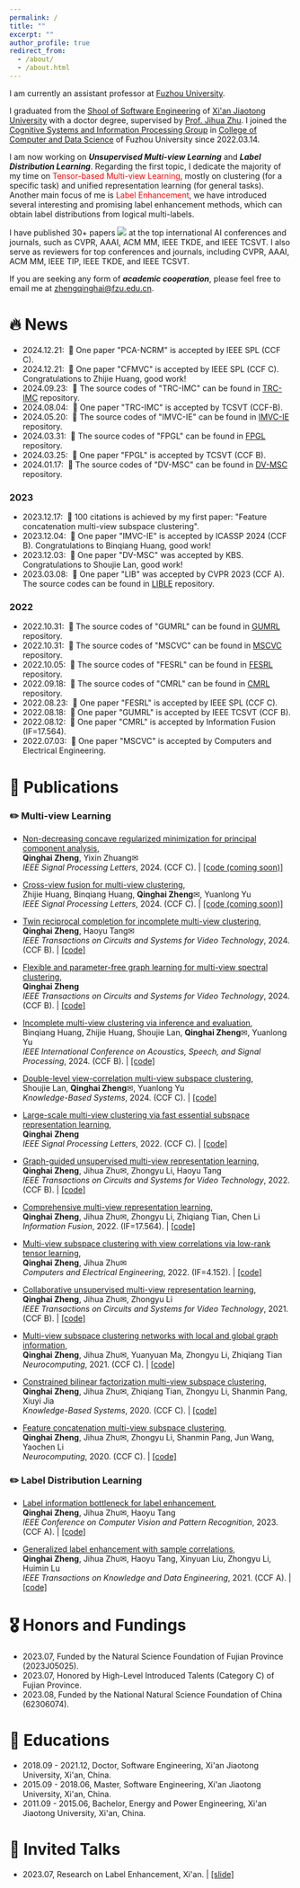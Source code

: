 ```yaml
---
permalink: /
title: ""
excerpt: ""
author_profile: true
redirect_from: 
  - /about/
  - /about.html
---
```


<span class='anchor' id='about-me'></span>

I am currently an assistant professor at [Fuzhou University](https://www.fzu.edu.cn/). 

I graduated from the [Shool of Software Engineering](https://se.xjtu.edu.cn/) of [Xi'an Jiaotong University](https://www.xjtu.edu.cn/) with a doctor degree, supervised by [Prof. Jihua Zhu](https://gr.xjtu.edu.cn/en/web/zhujh). I joined the [Cognitive Systems and Information Processing Group](https://csip.fzu.edu.cn/) in [College of Computer and Data Science](https://ccds.fzu.edu.cn/) of Fuzhou University since 2022.03.14.

I am now working on ***Unsupervised Multi-view Learning*** and ***Label Distribution Learning***. Regarding the first topic, I dedicate the majority of my time on <font color="red">Tensor-based Multi-view Learning</font>, mostly on clustering (for a specific task) and unified representation learning (for general tasks). Another main focus of me is <font color="red">Label Enhancement</font>, we have introduced several interesting and promising label enhancement methods, which can obtain label distributions from logical multi-labels. 

I have published 30+ papers <a href='https://scholar.google.com/citations?user=GoV2wB0AAAAJ'><img src="https://img.shields.io/endpoint?logo=Google%20Scholar&url=https%3A%2F%2Fcdn.jsdelivr.net%2Fgh%2Fqinghai-zheng%2Fqinghai-zheng.github.io@google-scholar-stats%2Fgs_data_shieldsio.json&labelColor=f6f6f6&color=9cf&style=flat&label=citations"></a> at the top international AI conferences and journals, such as CVPR, AAAI, ACM MM, IEEE TKDE, and IEEE TCSVT. I also serve as reviewers for top conferences and journals, including CVPR, AAAI, ACM MM, IEEE TIP, IEEE TKDE, and IEEE TCSVT.

If you are seeking any form of ***academic cooperation***, please feel free to email me at [zhengqinghai@fzu.edu.cn](mailto:zhengqinghai@fzu.edu.cn). 

# 🔥 News
- 2024.12.21: &nbsp;🎉 One paper "PCA-NCRM" is accepted by IEEE SPL (CCF C).
- 2024.12.21: &nbsp;🎉 One paper "CFMVC" is accepted by IEEE SPL (CCF C). Congratulations to Zhijie Huang, good work!
- 2024.09.23: &nbsp;🎉 The source codes of "TRC-IMC" can be found in [TRC-IMC](https://github.com/qinghai-zheng/TRC-IMC) repository.
- 2024.08.04: &nbsp;🎉 One paper "TRC-IMC" is accepted by TCSVT (CCF-B). 
- 2024.05.20: &nbsp;🎉 The source codes of "IMVC-IE" can be found in [IMVC-IE](https://github.com/qinghai-zheng/IMVC-IE) repository.
- 2024.03.31: &nbsp;🎉 The source codes of "FPGL" can be found in [FPGL](https://github.com/qinghai-zheng/FPGL) repository.
- 2024.03.25: &nbsp;🎉 One paper "FPGL" is accepted by TCSVT (CCF B). 
- 2024.01.17: &nbsp;🎉 The source codes of "DV-MSC" can be found in [DV-MSC](https://github.com/qinghai-zheng/DV-MSC) repository.
### 2023
- 2023.12.17: &nbsp;🎉 100 citations is achieved by my first paper: "Feature concatenation multi-view subspace clustering".
- 2023.12.04: &nbsp;🎉 One paper "IMVC-IE" is accepted by ICASSP 2024 (CCF B). Congratulations to Binqiang Huang, good work! 
- 2023.12.03: &nbsp;🎉 One paper "DV-MSC" was accepted by KBS. Congratulations to Shoujie Lan, good work! 
- 2023.03.08: &nbsp;🎉 One paper "LIB" was accepted by CVPR 2023 (CCF A). The source codes can be found in [LIBLE](https://github.com/qinghai-zheng/LIBLE) repository.
### 2022
- 2022.10.31: &nbsp;🎉 The source codes of "GUMRL" can be found in [GUMRL](https://github.com/qinghai-zheng/GUMRL) repository.
- 2022.10.31: &nbsp;🎉 The source codes of "MSCVC" can be found in [MSCVC](https://github.com/qinghai-zheng/MSCVC) repository.
- 2022.10.05: &nbsp;🎉 The source codes of "FESRL" can be found in [FESRL](https://github.com/qinghai-zheng/FESRL) repository.
- 2022.09.18: &nbsp;🎉 The source codes of "CMRL" can be found in [CMRL](https://github.com/qinghai-zheng/CMRL) repository.
- 2022.08.23: &nbsp;🎉 One paper "FESRL" is accepted by IEEE SPL (CCF C).
- 2022.08.18: &nbsp;🎉 One paper "GUMRL" is accepted by IEEE TCSVT (CCF B). 
- 2022.08.12: &nbsp;🎉 One paper "CMRL" is accepted by Information Fusion (IF=17.564).
- 2022.07.03: &nbsp;🎉 One paper "MSCVC" is accepted by Computers and Electrical Engineering. 

# 📝 Publications 
### ✏️ Multi-view Learning
- [Non-decreasing concave regularized minimization for principal component analysis](https://qinghai-zheng.github.io/),<br />
  **Qinghai Zheng**, Yixin Zhuang✉ <br />
  *IEEE Signal Processing Letters*, 2024. (CCF C). \| [\[code (coming soon)\]](https://qinghai-zheng.github.io/)

- [Cross-view fusion for multi-view clustering](https://qinghai-zheng.github.io/),<br />
  Zhijie Huang, Binqiang Huang, **Qinghai Zheng**✉, Yuanlong Yu <br />
  *IEEE Signal Processing Letters*, 2024. (CCF C). \| [\[code (coming soon)\]](https://qinghai-zheng.github.io/)
  
- [Twin reciprocal completion for incomplete multi-view clustering](https://ieeexplore.ieee.org/document/10621637/),<br />
  **Qinghai Zheng**, Haoyu Tang✉ <br />
  *IEEE Transactions on Circuits and Systems for Video Technology*, 2024. (CCF B). \| [\[code\]](https://github.com/qinghai-zheng/TRC-IMC/)

- [Flexible and parameter-free graph learning for multi-view spectral clustering](https://ieeexplore.ieee.org/document/10483017),<br />
  **Qinghai Zheng** <br />
  *IEEE Transactions on Circuits and Systems for Video Technology*, 2024. (CCF B). \| [\[code\]](https://github.com/qinghai-zheng/FPGL/)

- [Incomplete multi-view clustering via inference and evaluation](https://ieeexplore.ieee.org/abstract/document/10448378),<br />
  Binqiang Huang, Zhijie Huang, Shoujie Lan, **Qinghai Zheng**✉, Yuanlong Yu <br />
  *IEEE International Conference on Acoustics, Speech, and Signal Processing*, 2024. (CCF B). \| [\[code\]](https://github.com/qinghai-zheng/IMVC-IE/)

- [Double-level view-correlation multi-view subspace clustering](https://www.sciencedirect.com/science/article/abs/pii/S0950705123010201),<br />
  Shoujie Lan, **Qinghai Zheng**✉, Yuanlong Yu <br />
  *Knowledge-Based Systems*, 2024. (CCF C). \| [\[code\]](https://github.com/qinghai-zheng/DV-MSC/)

- [Large-scale multi-view clustering via fast essential subspace representation learning](https://ieeexplore.ieee.org/abstract/document/9868123/),<br />
  **Qinghai Zheng** <br />
  *IEEE Signal Processing Letters*, 2022. (CCF C). \| [\[code\]](https://github.com/qinghai-zheng/FESRL/)

- [Graph-guided unsupervised multi-view representation learning](https://ieeexplore.ieee.org/abstract/document/9863860/),<br />
  **Qinghai Zheng**, Jihua Zhu✉, Zhongyu Li, Haoyu Tang <br />
  *IEEE Transactions on Circuits and Systems for Video Technology*, 2022. (CCF B). \| [\[code\]](https://github.com/qinghai-zheng/GUMRL/)

- [Comprehensive multi-view representation learning](https://www.sciencedirect.com/science/article/pii/S1566253522001075/),<br />
  **Qinghai Zheng**, Jihua Zhu✉, Zhongyu Li, Zhiqiang Tian, Chen Li <br />
  *Information Fusion*, 2022. (IF=17.564). \| [\[code\]](https://github.com/qinghai-zheng/CMRL/)

- [Multi-view subspace clustering with view correlations via low-rank tensor learning](https://www.sciencedirect.com/science/article/pii/S0045790622002178),<br />
  **Qinghai Zheng**, Jihua Zhu✉ <br />
  *Computers and Electrical Engineering*, 2022. (IF=4.152). \| [\[code\]](https://github.com/qinghai-zheng/MSCVC/)

- [Collaborative unsupervised multi-view representation learning](https://ieeexplore.ieee.org/abstract/document/9610083/),<br />
  **Qinghai Zheng**, Jihua Zhu✉, Zhongyu Li <br />
  *IEEE Transactions on Circuits and Systems for Video Technology*, 2021. (CCF B). \| [\[code\]](https://github.com/qinghai-zheng/CUMRL/)

- [Multi-view subspace clustering networks with local and global graph information](https://www.sciencedirect.com/science/article/pii/S0925231221005075/),<br />
  **Qinghai Zheng**, Jihua Zhu✉, Yuanyuan Ma, Zhongyu Li, Zhiqiang Tian <br />
  *Neurocomputing*, 2021. (CCF C). \| [\[code\]](https://github.com/qinghai-zheng/MSCNLG/)

- [Constrained bilinear factorization multi-view subspace clustering](https://www.sciencedirect.com/science/article/pii/S0950705120300277/),<br />
  **Qinghai Zheng**, Jihua Zhu✉, Zhiqiang Tian, Zhongyu Li, Shanmin Pang, Xiuyi Jia <br />
  *Knowledge-Based Systems*, 2020. (CCF C). \| [\[code\]](https://github.com/qinghai-zheng/CBF-MSC/)

- [Feature concatenation multi-view subspace clustering](https://www.sciencedirect.com/science/article/abs/pii/S0925231219315127/),<br />
  **Qinghai Zheng**, Jihua Zhu✉, Zhongyu Li, Shanmin Pang, Jun Wang, Yaochen Li <br />
  *Neurocomputing*, 2020. (CCF C). \| [\[code\]](https://github.com/qinghai-zheng/FCMSC/)


### ✏️ Label Distribution Learning
- [Label information bottleneck for label enhancement](https://arxiv.org/abs/2303.06836/),<br />
  **Qinghai Zheng**, Jihua Zhu✉, Haoyu Tang <br />
  *IEEE Conference on Computer Vision and Pattern Recognition*, 2023. (CCF A). \| [\[code\]](https://github.com/qinghai-zheng/LIBLE/)

- [Generalized label enhancement with sample correlations](https://ieeexplore.ieee.org/abstract/document/9404874/),<br />
  **Qinghai Zheng**, Jihua Zhu✉, Haoyu Tang, Xinyuan Liu, Zhongyu Li, Huimin Lu <br />
  *IEEE Transactions on Knowledge and Data Engineering*, 2021. (CCF A). \| [\[code\]](https://github.com/qinghai-zheng/gLESC/)

# 🎖 Honors and Fundings
- 2023.07, Funded by the Natural Science Foundation of Fujian Province (2023J05025). 
- 2023.07, Honored by High-Level Introduced Talents (Category C) of Fujian Province.
- 2023.08, Funded by the National Natural Science Foundation of China (62306074). 

# 📖 Educations
- 2018.09 - 2021.12,  Doctor, Software Engineering,  Xi'an Jiaotong University, Xi'an, China. 
- 2015.09 - 2018.06,  Master, Software Engineering,  Xi'an Jiaotong University, Xi'an, China.
- 2011.09 - 2015.06,  Bachelor, Energy and Power Engineering, Xi'an Jiaotong University, Xi'an, China. 

# 💬 Invited Talks
- 2023.07, Research on Label Enhancement, Xi'an. \| [\[slide\]](../slides/20230702_LE.pdf)

<script type='text/javascript' id='clustrmaps' src='//cdn.clustrmaps.com/map_v2.js?cl=ffffff&w=300&t=tt&d=AwTVc-1Rn9aAC2NxLbCcqpgs-1-86cGLSyQ7FpLkoVs'></script>
